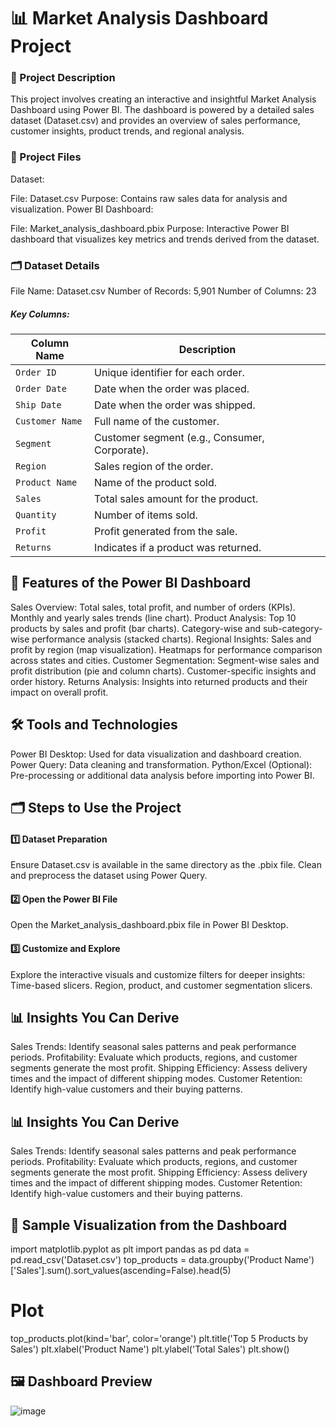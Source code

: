 # 📊 Market Analysis Dashboard Project
### 📝 Project Description
This project involves creating an interactive and insightful Market Analysis Dashboard using Power BI. The dashboard is powered by a detailed sales dataset (Dataset.csv) and provides an overview of sales performance, customer insights, product trends, and regional analysis.

### 📁 Project Files
Dataset:

File: Dataset.csv
Purpose: Contains raw sales data for analysis and visualization.
Power BI Dashboard:

File: Market_analysis_dashboard.pbix
Purpose: Interactive Power BI dashboard that visualizes key metrics and trends derived from the dataset.
### 🗂️ Dataset Details
File Name: Dataset.csv
Number of Records: 5,901
Number of Columns: 23
##### Key Columns:
| Column Name         | Description                                                  |
|---------------------|--------------------------------------------------------------|
| `Order ID`          | Unique identifier for each order.                            |
| `Order Date`        | Date when the order was placed.                              |
| `Ship Date`         | Date when the order was shipped.                             |
| `Customer Name`     | Full name of the customer.                                   |
| `Segment`           | Customer segment (e.g., Consumer, Corporate).               |
| `Region`            | Sales region of the order.                                  |
| `Product Name`      | Name of the product sold.                                    |
| `Sales`             | Total sales amount for the product.                         |
| `Quantity`          | Number of items sold.                                       |
| `Profit`            | Profit generated from the sale.                             |
| `Returns`           | Indicates if a product was returned.                        |

## 🚀 Features of the Power BI Dashboard
Sales Overview:
Total sales, total profit, and number of orders (KPIs).
Monthly and yearly sales trends (line chart).
Product Analysis:
Top 10 products by sales and profit (bar charts).
Category-wise and sub-category-wise performance analysis (stacked charts).
Regional Insights:
Sales and profit by region (map visualization).
Heatmaps for performance comparison across states and cities.
Customer Segmentation:
Segment-wise sales and profit distribution (pie and column charts).
Customer-specific insights and order history.
Returns Analysis:
Insights into returned products and their impact on overall profit.
## 🛠️ Tools and Technologies
Power BI Desktop:
Used for data visualization and dashboard creation.
Power Query:
Data cleaning and transformation.
Python/Excel (Optional):
Pre-processing or additional data analysis before importing into Power BI.
## 🗂️ Steps to Use the Project
#### 1️⃣ Dataset Preparation
Ensure Dataset.csv is available in the same directory as the .pbix file.
Clean and preprocess the dataset using Power Query.
#### 2️⃣ Open the Power BI File
Open the Market_analysis_dashboard.pbix file in Power BI Desktop.
#### 3️⃣ Customize and Explore
Explore the interactive visuals and customize filters for deeper insights:
Time-based slicers.
Region, product, and customer segmentation slicers.
## 📊 Insights You Can Derive
Sales Trends:
Identify seasonal sales patterns and peak performance periods.
Profitability:
Evaluate which products, regions, and customer segments generate the most profit.
Shipping Efficiency:
Assess delivery times and the impact of different shipping modes.
Customer Retention:
Identify high-value customers and their buying patterns.
## 📊 Insights You Can Derive
Sales Trends:
Identify seasonal sales patterns and peak performance periods.
Profitability:
Evaluate which products, regions, and customer segments generate the most profit.
Shipping Efficiency:
Assess delivery times and the impact of different shipping modes.
Customer Retention:
Identify high-value customers and their buying patterns.
## 🔧 Sample Visualization from the Dashboard
import matplotlib.pyplot as plt
import pandas as pd
data = pd.read_csv('Dataset.csv')
top_products = data.groupby('Product Name')['Sales'].sum().sort_values(ascending=False).head(5)

# Plot
top_products.plot(kind='bar', color='orange')
plt.title('Top 5 Products by Sales')
plt.xlabel('Product Name')
plt.ylabel('Total Sales')
plt.show()
## 🖼️ Dashboard Preview
![image](https://github.com/user-attachments/assets/82ef3e39-5514-4cf0-9a3a-210210013571)




